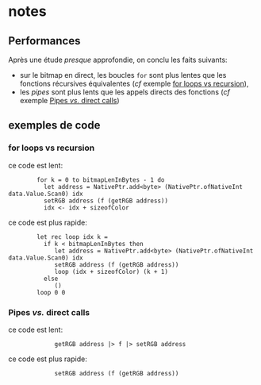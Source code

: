 ﻿# notes

## Performances

Après une étude *presque* approfondie, on conclu les faits suivants:
- sur le bitmap en direct, les boucles `for` sont plus lentes que les fonctions récursives équivalentes (*cf* exemple [for loops vs recursion](#for-loops-vs-recursion)),
- les *pipes* sont plus lents que les appels directs des fonctions (*cf* exemple [Pipes *vs.* direct calls](#Pipes-*vs.*-direct-calls))

## exemples de code

### for loops vs recursion

ce code est lent:
```f#
        for k = 0 to bitmapLenInBytes - 1 do
          let address = NativePtr.add<byte> (NativePtr.ofNativeInt data.Value.Scan0) idx
          setRGB address (f (getRGB address))
          idx <- idx + sizeofColor
```
ce code est plus rapide:
```f#
        let rec loop idx k =
          if k < bitmapLenInBytes then
             let address = NativePtr.add<byte> (NativePtr.ofNativeInt data.Value.Scan0) idx
             setRGB address (f (getRGB address))
             loop (idx + sizeofColor) (k + 1)
          else
             ()
        loop 0 0
```

### Pipes *vs.* direct calls

ce code est lent:
```f#
             getRGB address |> f |> setRGB address
```
ce code est plus rapide:
```f#
             setRGB address (f (getRGB address))
```
